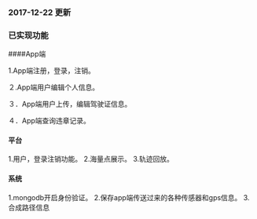 ### 2017-12-22  更新
### 已实现功能

####App端

1.App端注册，登录，注销。

２.App端用户编辑个人信息。

３．App端用户上传，编辑驾驶证信息。

４．App端查询违章记录。

#### 平台

1.用户，登录注销功能。
2.海量点展示。
3.轨迹回放。

#### 系统

1.mongodb开启身份验证。
2.保存app端传送过来的各种传感器和gps信息。
3.合成路径信息
